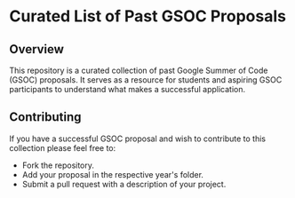 # Curated List of Past GSOC Proposals

## Overview
This repository is a curated collection of past Google Summer of Code (GSOC) proposals. It serves as a resource for students and aspiring GSOC participants to understand what makes a successful application. 

## Contributing
If you have a successful GSOC proposal and wish to contribute to this collection please feel free to:
- Fork the repository.
- Add your proposal in the respective year's folder.
- Submit a pull request with a description of your project.
